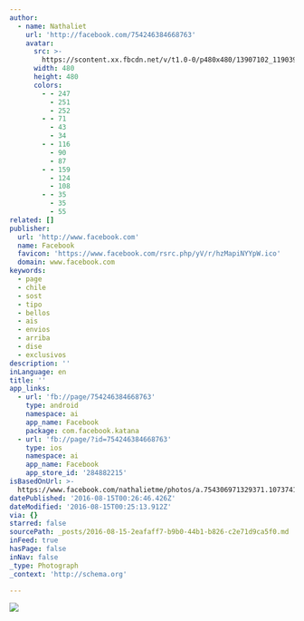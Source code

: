 ```yaml
---
author:
  - name: Nathaliet
    url: 'http://facebook.com/754246384668763'
    avatar:
      src: >-
        https://scontent.xx.fbcdn.net/v/t1.0-0/p480x480/13907102_1190398124386918_8181599954493516228_n.jpg?oh=98395456bf2c1d9b8b59278ca2201c2c&oe=58527C01
      width: 480
      height: 480
      colors:
        - - 247
          - 251
          - 252
        - - 71
          - 43
          - 34
        - - 116
          - 90
          - 87
        - - 159
          - 124
          - 108
        - - 35
          - 35
          - 55
related: []
publisher:
  url: 'http://www.facebook.com'
  name: Facebook
  favicon: 'https://www.facebook.com/rsrc.php/yV/r/hzMapiNYYpW.ico'
  domain: www.facebook.com
keywords:
  - page
  - chile
  - sost
  - tipo
  - bellos
  - ais
  - envios
  - arriba
  - dise
  - exclusivos
description: ''
inLanguage: en
title: ''
app_links:
  - url: 'fb://page/754246384668763'
    type: android
    namespace: ai
    app_name: Facebook
    package: com.facebook.katana
  - url: 'fb://page/?id=754246384668763'
    type: ios
    namespace: ai
    app_name: Facebook
    app_store_id: '284882215'
isBasedOnUrl: >-
  https://www.facebook.com/nathalietme/photos/a.754306971329371.1073741828.754246384668763/1118817924878272/?type=3&theater
datePublished: '2016-08-15T00:26:46.426Z'
dateModified: '2016-08-15T00:25:13.912Z'
via: {}
starred: false
sourcePath: _posts/2016-08-15-2eafaff7-b9b0-44b1-b826-c2e71d9ca5f0.md
inFeed: true
hasPage: false
inNav: false
_type: Photograph
_context: 'http://schema.org'

---
```

![](https://scontent.xx.fbcdn.net/v/t1.0-0/p480x480/13062552_1118817924878272_4658030217922438287_n.jpg?oh=49ee362fa00e6a835fb45de1a58e6256&oe=5855A8C5)